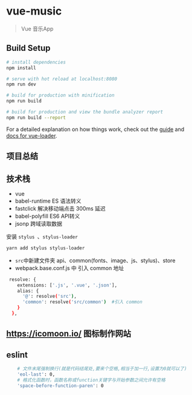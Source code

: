# vue-music

>  Vue 音乐App

## Build Setup

``` bash
# install dependencies
npm install

# serve with hot reload at localhost:8080
npm run dev

# build for production with minification
npm run build

# build for production and view the bundle analyzer report
npm run build --report
```

For a detailed explanation on how things work, check out the [guide](http://vuejs-templates.github.io/webpack/) and [docs for vue-loader](http://vuejs.github.io/vue-loader).

## 项目总结
## 技术栈
* vue
* babel-runtime    ES 语法转义
* fastclick  解决移动端点击 300ms 延迟
* babel-polyfill  ES6 API转义
* jsonp  跨域读取数据

安装 `stylus `、`stylus-loader`
```bash
yarn add stylus stylus-loader
```
* `src`中新建文件夹 api、common(fonts、image、js、stylus)、store
* webpack.base.conf.js 中 引入 common 地址
```bash
 resolve: {
    extensions: ['.js', '.vue', '.json'],
    alias: {
      '@': resolve('src'),
      'common': resolve('src/common')  #引入 common
    }
  },
```
## https://icomoon.io/ 图标制作网站

## eslint
```bash
    # 文件末尾强制换行(就是代码结尾处,要来个空格,相当于加一行,设置为0就可以了) 
    'eol-last': 0,
    # 格式化函数时，函数名称或function关键字与开始参数之间允许有空格
    'space-before-function-paren': 0
```